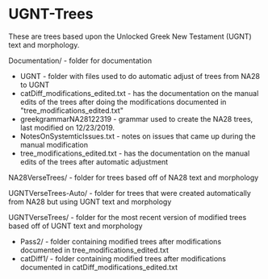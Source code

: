 # UGNT-Trees
These are trees based upon the Unlocked Greek New Testament (UGNT) text and morphology.

Documentation/ - folder for documentation
  * UGNT - folder with files used to do automatic adjust of trees from NA28 to UGNT
  * catDiff_modifications_edited.txt - has the documentation on the manual edits of the trees after doing the modifications documented in "tree_modifications_edited.txt"
  * greekgrammarNA28122319 - grammar used to create the NA28 trees, last modified on 12/23/2019.
  * NotesOnSystemticIssues.txt - notes on issues that came up during the manual modification
  * tree_modifications_edited.txt - has the documentation on the manual edits of the trees after automatic adjustment
  
NA28VerseTrees/ - folder for trees based off of NA28 text and morphology

UGNTVerseTrees-Auto/ - folder for trees that were created automatically from NA28 but using UGNT text and morphology

UGNTVerseTrees/ - folder for the most recent version of modified trees based off of UGNT text and morphology
 * Pass2/ - folder containing modified trees after modifications documented in tree_modifications_edited.txt
 * catDiff1/ - folder containing modified trees after modifications documented in catDiff_modifications_edited.txt
